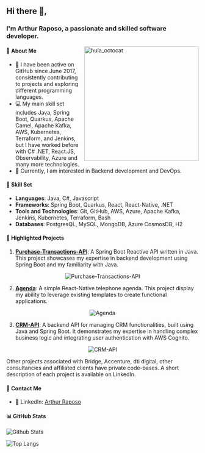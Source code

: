 ## Hi there 👋,
  
### I'm Arthur Raposo, a passionate and skilled software developer.

<img align="right" src="https://octodex.github.com/images/hula_loop_octodex02.gif" alt="hula_octocat" width='300' height="300"/>

#### 🧐 About Me

- 🚀 I have been active on GitHub since June 2017, consistently contributing to projects and exploring different programming languages.
- 💻 My main skill set includes Java, Spring Boot, Quarkus, Apache Camel, Apache Kafka, AWS, Kubernetes, Terraform, and Jenkins, but I have worked before with C# .NET, React.JS, Observability, Azure and many more technologies.
- 🌱 Currently, I am interested in Backend development and DevOps.
  
#### 💼 Skill Set
  
- **Languages**: Java, C#, Javascript
- **Frameworks**: Spring Boot, Quarkus, React, React-Native, .NET
- **Tools and Technologies**: Git, GitHub, AWS, Azure, Apache Kafka, Jenkins, Kubernetes, Terraform, Bash
- **Databases**: PostgresQL, MySQL, MongoDB, Azure CosmosDB, H2
  
#### 🌟 Highlighted Projects

1. [**Purchase-Transactions-API**](https://github.com/arthurraposodev/Purchase-Transactions-API): A Spring Boot Reactive API written in Java. This project showcases my expertise in backend development using Spring Boot and my familiarity with Java.

<p align="center">
<img src="https://github-readme-stats.vercel.app/api/pin/?username=arthurraposodev&repo=Purchase-Transactions-API" alt="Purchase-Transactions-API">
</p>

2. [**Agenda**](https://github.com/arthurraposodev/Agenda): A simple React-Native telephone agenda. This project display my ability to leverage existing templates to create functional applications.

<p align="center">
<img src="https://github-readme-stats.vercel.app/api/pin/?username=arthurraposodev&repo=Agenda" alt="Agenda">
</p>

3. [**CRM-API**](https://github.com/arthurraposodev/crm-api): A backend API for managing CRM functionalities, built using Java and Spring Boot. It demonstrates my expertise in handling complex business logic and integrating user authentication with AWS Cognito.
<p align="center"> <img src="https://github-readme-stats.vercel.app/api/pin/?username=arthurraposodev&repo=crm-api" alt="CRM-API"> </p>

Other projects associated with Bridge, Accenture, dti digital, other consultancies and affiliated clients have private code-bases. A short description of each project is available on LinkedIn.
  
#### 💬 Contact Me

- 💼 LinkedIn: [Arthur Raposo](https://linkedin.com/in/arthurraposo)
  
#### 📊 GitHub Stats

![Github Stats](https://github-readme-stats.vercel.app/api?username=arthurraposodev&show_icons=true&count_private=true&hide_rank=true&hide=prs,contribs,issues)

![Top Langs](https://github-readme-stats.vercel.app/api/top-langs/?username=arthurraposodev&layout=compact)
